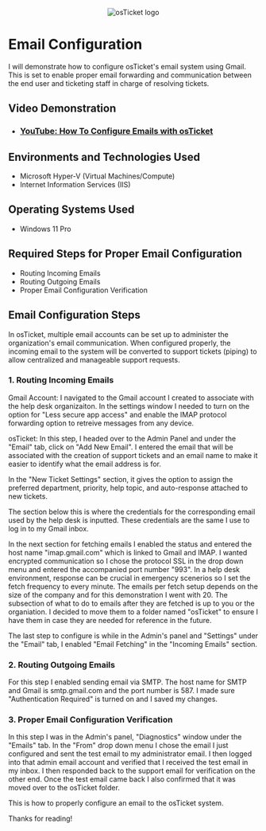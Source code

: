 <p align="center">
<img src="https://i.imgur.com/Clzj7Xs.png" alt="osTicket logo"/>
</p>

<h1>Email Configuration</h1>
I will demonstrate how to configure osTicket's email system using Gmail. This is set to enable proper email forwarding and communication between the end user and ticketing staff in charge of resolving tickets. 
<br />


<h2>Video Demonstration</h2>

- ### [YouTube: How To Configure Emails with osTicket](https://www.youtube.com)

<h2>Environments and Technologies Used</h2>

- Microsoft Hyper-V (Virtual Machines/Compute)
- Internet Information Services (IIS)

<h2>Operating Systems Used </h2>

- Windows 11 Pro</b>

<h2>Required Steps for Proper Email Configuration</h2>

- Routing Incoming Emails 
- Routing Outgoing Emails 
- Proper Email Configuration Verification

<h2>Email Configuration Steps</h2>

In osTicket, multiple email accounts can be set up to administer the organization's email communication. When configured properly, the incoming email to the system will be converted to support tickets (piping) to allow centralized and manageable support requests. 

<h3>1. Routing Incoming Emails</h3>

Gmail Account:
I navigated to the Gmail account I created to associate with the help desk organizaiton. In the settings window I needed to turn on the option for "Less secure app access" and enable the IMAP protocol forwarding option to retreive messages from any device. 

osTicket:
In this step, I headed over to the Admin Panel and under the "Email" tab, click on "Add New Email". I entered the email that will be associated with the creation of support tickets and an email name to make it easier to identify what the email address is for. 


In the "New Ticket Settings" section, it gives the option to assign the preferred department, priority, help topic, and auto-response attached to new tickets.


The section below this is where the credentials for the corresponding email used by the help desk is inputted. These credentials are the same I use to log in to my Gmail inbox. 


In the next section for fetching emails I enabled the status and entered the host name "imap.gmail.com" which is linked to Gmail and IMAP. I wanted encrypted communication so I chose the protocol SSL in the drop down menu and entered the accompanied port number "993". In a help desk environment, response can be crucial in emergency scenerios so I set the fetch frequency to every minute. The emails per fetch setup depends on the size of the company and for this demonstration I went with 20. The subsection of what to do to emails after they are fetched is up to you or the organiation. I decided to move them to a folder named "osTicket" to ensure I have them in case they are needed for reference in the future.

The last step to configure is while in the Admin's panel and "Settings" under the "Email" tab, I enabled "Email Fetching" in the "Incoming Emails" section. 


<h3>2. Routing Outgoing Emails</h3>

For this step I enabled sending email via SMTP. The host name for SMTP and Gmail is smtp.gmail.com and the port number is 587. I made sure "Authentication Required" is turned on and I saved my changes. 

<h3>3. Proper Email Configuration Verification</h3>

In this step I was in the Admin's panel, "Diagnostics" window under the "Emails" tab. In the "From" drop down menu I chose the email I just configured and sent the test email to my administrator email. I then logged into that admin email account and verified that I received the test email in my inbox. I then responded back to the support email for verification on the other end. Once the test email came back I also confirmed that it was moved over to the osTicket folder. 


This is how to properly configure an email to the osTicket system. 

Thanks for reading!


